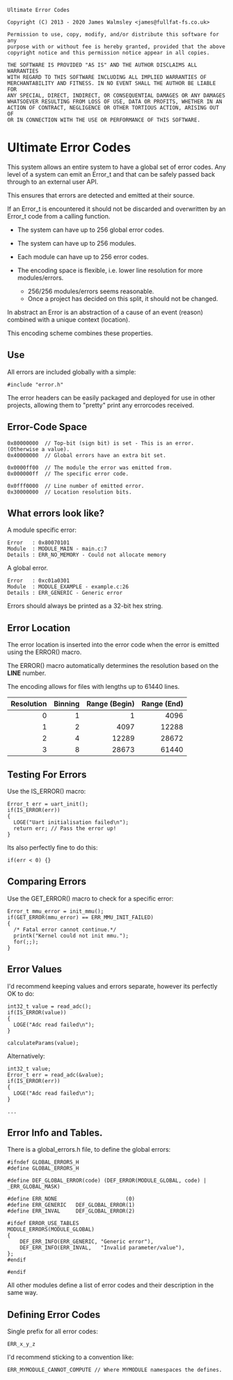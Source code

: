 ```
Ultimate Error Codes

Copyright (C) 2013 - 2020 James Walmsley <james@fullfat-fs.co.uk>

Permission to use, copy, modify, and/or distribute this software for any
purpose with or without fee is hereby granted, provided that the above
copyright notice and this permission notice appear in all copies.

THE SOFTWARE IS PROVIDED "AS IS" AND THE AUTHOR DISCLAIMS ALL WARRANTIES
WITH REGARD TO THIS SOFTWARE INCLUDING ALL IMPLIED WARRANTIES OF
MERCHANTABILITY AND FITNESS. IN NO EVENT SHALL THE AUTHOR BE LIABLE FOR
ANY SPECIAL, DIRECT, INDIRECT, OR CONSEQUENTIAL DAMAGES OR ANY DAMAGES
WHATSOEVER RESULTING FROM LOSS OF USE, DATA OR PROFITS, WHETHER IN AN
ACTION OF CONTRACT, NEGLIGENCE OR OTHER TORTIOUS ACTION, ARISING OUT OF
OR IN CONNECTION WITH THE USE OR PERFORMANCE OF THIS SOFTWARE.
```


# Ultimate Error Codes

This system allows an entire system to have a global set of error codes.
Any level of a system can emit an Error_t and that can be safely passed
back through to an external user API.

This ensures that errors are detected and emitted at their source.

If an Error_t is encountered it should not be discarded and overwritten
by an Error_t code from a calling function.

* The system can have up to 256 global error codes.
* The system can have up to 256 modules.
* Each module can have up to 256 error codes.

* The encoding space is flexible, i.e. lower line resolution for more modules/errors.
  - 256/256 modules/errors seems reasonable.
  - Once a project has decided on this split, it should not be changed.

In abstract an Error is an abstraction of a cause of an event (reason)
combined with a unique context (location).

This encoding scheme combines these properties.

## Use

All errors are included globally with a simple:

```
#include "error.h"
```

The error headers can be easily packaged and deployed for use in other projects,
allowing them to "pretty" print any errorcodes received.

## Error-Code Space

```
0x80000000  // Top-bit (sign bit) is set - This is an error. (Otherwise a value).
0x40000000  // Global errors have an extra bit set.

0x0000ff00  // The module the error was emitted from.
0x000000ff  // The specific error code.

0x0fff0000  // Line number of emitted error.
0x30000000  // Location resolution bits.
```

## What errors look like?

A module specific error:
```
Error   : 0x80070101
Module  : MODULE_MAIN - main.c:7
Details : ERR_NO_MEMORY - Could not allocate memory
```

A global error.
```
Error   : 0xc01a0301
Module  : MODULE_EXAMPLE - example.c:26
Details : ERR_GENERIC - Generic error
```
Errors should always be printed as a 32-bit hex string.

## Error Location

The error location is inserted into the error code when the error is emitted
using the ERROR() macro.

The ERROR() macro automatically determines the resolution based on the __LINE__ number.

The encoding allows for files with lengths up to 61440 lines.

| Resolution | Binning | Range (Begin) | Range (End) |
| ---------: | ------: | ------------: | ----------: |
|          0 |       1 |             1 |        4096 |
|          1 |       2 |          4097 |       12288 |
|          2 |       4 |         12289 |       28672 |
|          3 |       8 |         28673 |       61440 |

## Testing For Errors

Use the IS_ERROR() macro:

```
Error_t err = uart_init();
if(IS_ERROR(err))
{
  LOGE("Uart initialisation failed\n");
  return err; // Pass the error up!
}
```

Its also perfectly fine to do this:

```
if(err < 0) {}
```

## Comparing Errors

Use the GET_ERROR() macro to check for a specific error:

```
Error_t mmu_error = init_mmu();
if(GET_ERROR(mmu_error) == ERR_MMU_INIT_FAILED)
{
  /* Fatal error cannot continue.*/
  printk("Kernel could not init mmu.");
  for(;;);
}
```

## Error Values

I'd recommend keeping values and errors separate, however its perfectly OK to do:

```
int32_t value = read_adc();
if(IS_ERROR(value))
{
  LOGE("Adc read failed\n");
}

calculateParams(value);
```

Alternatively:

```
int32_t value;
Error_t err = read_adc(&value);
if(IS_ERROR(err))
{
  LOGE("Adc read failed\n");
}

...
```

## Error Info and Tables.

There is a global_errors.h file, to define the global errors:

```
#ifndef GLOBAL_ERRORS_H
#define GLOBAL_ERRORS_H

#define DEF_GLOBAL_ERROR(code) (DEF_ERROR(MODULE_GLOBAL, code) | _ERR_GLOBAL_MASK)

#define ERR_NONE                      (0)
#define ERR_GENERIC   DEF_GLOBAL_ERROR(1)
#define ERR_INVAL     DEF_GLOBAL_ERROR(2)

#ifdef ERROR_USE_TABLES
MODULE_ERRORS(MODULE_GLOBAL)
{
    DEF_ERR_INFO(ERR_GENERIC, "Generic error"),
    DEF_ERR_INFO(ERR_INVAL,   "Invalid parameter/value"),
};
#endif

#endif
```

All other modules define a list of error codes and their description in the same way.

## Defining Error Codes

Single prefix for all error codes:

```
ERR_x_y_z
```

I'd recommend sticking to a convention like:

```
ERR_MYMODULE_CANNOT_COMPUTE // Where MYMODULE namespaces the defines.
```

